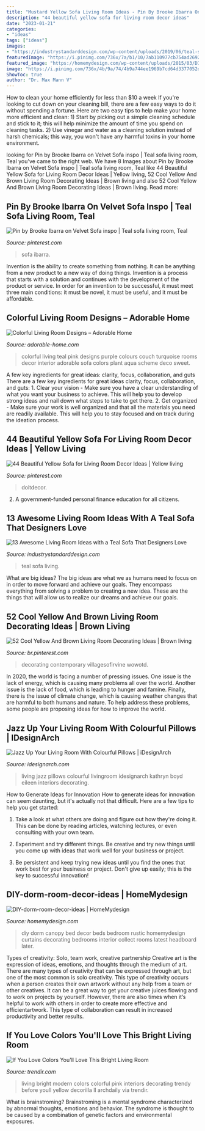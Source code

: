 ```yaml
---
title: "Mustard Yellow Sofa Living Room Ideas - Pin By Brooke Ibarra On Velvet Sofa Inspo"
description: "44 beautiful yellow sofa for living room decor ideas"
date: "2023-01-21"
categories:
- "ideas"
tags: ["ideas"]
images:
- "https://industrystandarddesign.com/wp-content/uploads/2019/06/teal-sofa-ideas.jpg"
featuredImage: "https://i.pinimg.com/736x/7a/b1/10/7ab110977cb754ad26926b60c1ba170e.jpg"
featured_image: "https://homemydesign.com/wp-content/uploads/2015/03/DIY-dorm-room-decor-ideas.jpg"
image: "https://i.pinimg.com/736x/4b/9a/74/4b9a744ee1969b7cd64d3377052de698.jpg"
ShowToc: true
author: "Dr. Max Mann V"
---
```



How to clean your home efficiently for less than $10 a week
If you're looking to cut down on your cleaning bill, there are a few easy ways to do it without spending a fortune. Here are two easy tips to help make your home more efficient and clean: 1) Start by picking out a simple cleaning schedule and stick to it; this will help minimize the amount of time you spend on cleaning tasks. 2) Use vinegar and water as a cleaning solution instead of harsh chemicals; this way, you won't have any harmful toxins in your home environment.

	

		
looking for Pin by Brooke Ibarra on Velvet Sofa inspo | Teal sofa living room, Teal you've came to the right web. We have 8 Images about Pin by Brooke Ibarra on Velvet Sofa inspo | Teal sofa living room, Teal like 44 Beautiful Yellow Sofa for Living Room Decor Ideas | Yellow living, 52 Cool Yellow And Brown Living Room Decorating Ideas | Brown living and also 52 Cool Yellow And Brown Living Room Decorating Ideas | Brown living. Read more:
		
    
## Pin By Brooke Ibarra On Velvet Sofa Inspo | Teal Sofa Living Room, Teal

<img loading=lazy src="https://i.pinimg.com/736x/7a/b1/10/7ab110977cb754ad26926b60c1ba170e.jpg" onerror="this.onerror=null;this.src='https://tse4.mm.bing.net/th?id=OIP.ARgjpM3EbAct_dNSUjES1gHaJN&amp;pid=15.1';" alt="Pin by Brooke Ibarra on Velvet Sofa inspo | Teal sofa living room, Teal">

_Source: pinterest.com_

>sofa ibarra. 

	

Invention is the ability to create something from nothing. It can be anything from a new product to a new way of doing things. Invention is a process that starts with a solution and continues with the development of the product or service. In order for an invention to be successful, it must meet three main conditions: it must be novel, it must be useful, and it must be affordable.

    
## Colorful Living Room Designs – Adorable Home

<img loading=lazy src="https://adorable-home.com/wp-content/gallery/colorful-living-room-designs/colorful-living-room-designs-4.jpg" onerror="this.onerror=null;this.src='https://tse1.mm.bing.net/th?id=OIP.iSmGCO393Ek4TsQe1EajCwHaKg&amp;pid=15.1';" alt="Colorful Living Room Designs – Adorable Home">

_Source: adorable-home.com_

>colorful living teal pink designs purple colours couch turquoise rooms decor interior adorable sofa colors plant aqua scheme deco sweet. 

	

A few key ingredients for great ideas: clarity, focus, collaboration, and guts
There are a few key ingredients for great ideas clarity, focus, collaboration, and guts: 1. Clear your vision - Make sure you have a clear understanding of what you want your business to achieve. This will help you to develop strong ideas and nail down what steps to take to get there.
2. Get organized - Make sure your work is well organized and that all the materials you need are readily available. This will help you to stay focused and on track during the ideation process.

    
## 44 Beautiful Yellow Sofa For Living Room Decor Ideas | Yellow Living

<img loading=lazy src="https://i.pinimg.com/736x/4b/9a/74/4b9a744ee1969b7cd64d3377052de698.jpg" onerror="this.onerror=null;this.src='https://tse2.mm.bing.net/th?id=OIP.Nph0xDnPCk9awspCR-0wZwHaGA&amp;pid=15.1';" alt="44 Beautiful Yellow Sofa for Living Room Decor Ideas | Yellow living">

_Source: pinterest.com_

>doitdecor. 

	

2. A government-funded personal finance education for all citizens.

    
## 13 Awesome Living Room Ideas With A Teal Sofa That Designers Love

<img loading=lazy src="https://industrystandarddesign.com/wp-content/uploads/2019/06/teal-sofa-ideas.jpg" onerror="this.onerror=null;this.src='https://tse2.mm.bing.net/th?id=OIP.dRuDKWe1i1O1hzJ0P3Fx7gHaE9&amp;pid=15.1';" alt="13 Awesome Living Room Ideas with a Teal Sofa That Designers Love">

_Source: industrystandarddesign.com_

>teal sofa living. 

	

What are big ideas?
The big ideas are what we as humans need to focus on in order to move forward and achieve our goals. They encompass everything from solving a problem to creating a new idea. These are the things that will allow us to realize our dreams and achieve our goals.

    
## 52 Cool Yellow And Brown Living Room Decorating Ideas | Brown Living

<img loading=lazy src="https://i.pinimg.com/736x/15/18/92/15189287ec298c5bd2f2cb49d0118b2e.jpg" onerror="this.onerror=null;this.src='https://tse3.mm.bing.net/th?id=OIP.NZ2JfFngUzUdVvgxbPcZKAHaE3&amp;pid=15.1';" alt="52 Cool Yellow And Brown Living Room Decorating Ideas | Brown living">

_Source: br.pinterest.com_

>decorating contemporary villagesofirvine wowotd. 

	

In 2020, the world is facing a number of pressing issues. One issue is the lack of energy, which is causing many problems all over the world. Another issue is the lack of food, which is leading to hunger and famine. Finally, there is the issue of climate change, which is causing weather changes that are harmful to both humans and nature. To help address these problems, some people are proposing ideas for how to improve the world.

    
## Jazz Up Your Living Room With Colourful Pillows | IDesignArch

<img loading=lazy src="https://www.idesignarch.com/wp-content/uploads/EileenBoyd-LivingRoom_5.jpg" onerror="this.onerror=null;this.src='https://tse3.mm.bing.net/th?id=OIP.G2lEczEoZaVB4JeHsGUOyAHaFQ&amp;pid=15.1';" alt="Jazz Up Your Living Room With Colourful Pillows | iDesignArch">

_Source: idesignarch.com_

>living jazz pillows colourful livingroom idesignarch kathryn boyd eileen interiors decorating. 

	

How to Generate Ideas for Innovation
How to generate ideas for innovation can seem daunting, but it's actually not that difficult. Here are a few tips to help you get started:
1. Take a look at what others are doing and figure out how they're doing it. This can be done by reading articles, watching lectures, or even consulting with your own team.

2. Experiment and try different things. Be creative and try new things until you come up with ideas that work well for your business or project.

3. Be persistent and keep trying new ideas until you find the ones that work best for your business or project. Don't give up easily; this is the key to successful innovation!

    
## DIY-dorm-room-decor-ideas | HomeMydesign

<img loading=lazy src="https://homemydesign.com/wp-content/uploads/2015/03/DIY-dorm-room-decor-ideas.jpg" onerror="this.onerror=null;this.src='https://tse2.mm.bing.net/th?id=OIP.mgWVm2yfsVedJ5KkyFV-5gHaJ4&amp;pid=15.1';" alt="DIY-dorm-room-decor-ideas | HomeMydesign">

_Source: homemydesign.com_

>diy dorm canopy bed decor beds bedroom rustic homemydesign curtains decorating bedrooms interior collect rooms latest headboard later. 

	

Types of creativity: Solo, team work, creative partnership
Creative art is the expression of ideas, emotions, and thoughts through the medium of art. There are many types of creativity that can be expressed through art, but one of the most common is solo creativity. This type of creativity occurs when a person creates their own artwork without any help from a team or other creatives. It can be a great way to get your creative juices flowing and to work on projects by yourself. However, there are also times when it’s helpful to work with others in order to create more effective and efficientartwork. This type of collaboration can result in increased productivity and better results.

    
## If You Love Colors You&#039;ll Love This Bright Living Room

<img loading=lazy src="https://cdn.trendir.com/wp-content/uploads/old/interiors/2015/06/22/if-you-love-colors-youll-love-this-bright-living-room-2.jpg" onerror="this.onerror=null;this.src='https://tse2.mm.bing.net/th?id=OIP.Bd5AJh3mwJ5KUorfv3iFBQHaFP&amp;pid=15.1';" alt="If You Love Colors You&#039;ll Love This Bright Living Room">

_Source: trendir.com_

>living bright modern colors colorful pink interiors decorating trendy before youll yellow decorilla ll archdaily via trendir. 

	

What is brainstroming?
Brainstroming is a mental syndrome characterized by abnormal thoughts, emotions and behavior. The syndrome is thought to be caused by a combination of genetic factors and environmental exposures.


